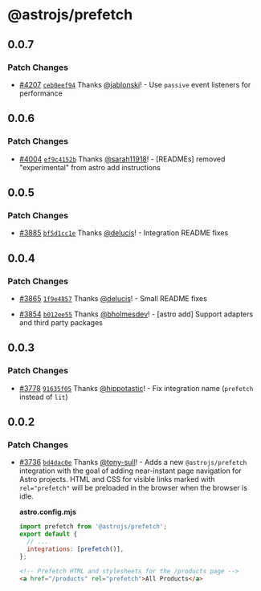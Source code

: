 # @astrojs/prefetch

## 0.0.7

### Patch Changes

- [#4207](https://github.com/withastro/astro/pull/4207) [`ceb0eef94`](https://github.com/withastro/astro/commit/ceb0eef944f2f867cb2dba04adfb6b028cf8c228) Thanks [@jablonski](https://github.com/jablonski)! - Use `passive` event listeners for performance

## 0.0.6

### Patch Changes

- [#4004](https://github.com/withastro/astro/pull/4004) [`ef9c4152b`](https://github.com/withastro/astro/commit/ef9c4152b2b399e25bf4e8aa7b37adcf6d0d8f17) Thanks [@sarah11918](https://github.com/sarah11918)! - [READMEs] removed "experimental" from astro add instructions

## 0.0.5

### Patch Changes

- [#3885](https://github.com/withastro/astro/pull/3885) [`bf5d1cc1e`](https://github.com/withastro/astro/commit/bf5d1cc1e71da38a14658c615e9481f2145cc6e7) Thanks [@delucis](https://github.com/delucis)! - Integration README fixes

## 0.0.4

### Patch Changes

- [#3865](https://github.com/withastro/astro/pull/3865) [`1f9e4857`](https://github.com/withastro/astro/commit/1f9e4857ff2b2cb7db89d619618cdf546cd3b3dc) Thanks [@delucis](https://github.com/delucis)! - Small README fixes

* [#3854](https://github.com/withastro/astro/pull/3854) [`b012ee55`](https://github.com/withastro/astro/commit/b012ee55b107dea0730286263b27d83e530fad5d) Thanks [@bholmesdev](https://github.com/bholmesdev)! - [astro add] Support adapters and third party packages

## 0.0.3

### Patch Changes

- [#3778](https://github.com/withastro/astro/pull/3778) [`91635f05`](https://github.com/withastro/astro/commit/91635f05df207d33ee8b50a2afe970b94b24ba7b) Thanks [@hippotastic](https://github.com/hippotastic)! - Fix integration name (`prefetch` instead of `lit`)

## 0.0.2

### Patch Changes

- [#3736](https://github.com/withastro/astro/pull/3736) [`bd4dac0e`](https://github.com/withastro/astro/commit/bd4dac0e1a8598045f10c42faf08abff96ed6766) Thanks [@tony-sull](https://github.com/tony-sull)! - Adds a new `@astrojs/prefetch` integration with the goal of adding near-instant page navigation for Astro projects. HTML and CSS for visible links marked with `rel="prefetch"` will be preloaded in the browser when the browser is idle.

  **astro.config.mjs**

  ```js
  import prefetch from '@astrojs/prefetch';
  export default {
    // ...
    integrations: [prefetch()],
  };
  ```

  ```html
  <!-- Prefetch HTML and stylesheets for the /products page -->
  <a href="/products" rel="prefetch">All Products</a>
  ```
